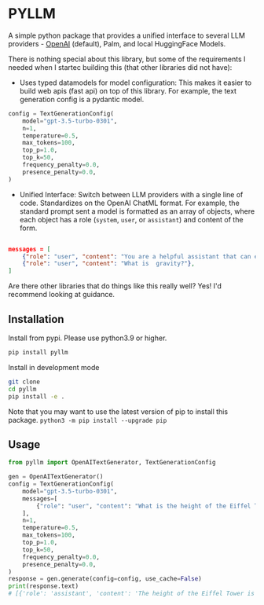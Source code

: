# PYLLM

A simple python package that provides a unified interface to several LLM providers - [OpenAI](https://platform.openai.com/docs/api-reference/authentication) (default), Palm, and local HuggingFace Models.

There is nothing special about this library, but some of the requirements I needed when I startec building this (that other libraries did not have):

- Uses typed datamodels for model configuration: This makes it easier to build web apis (fast api) on top of this library. For example, the text generation config is a pydantic model.

```python
config = TextGenerationConfig(
    model="gpt-3.5-turbo-0301",
    n=1,
    temperature=0.5,
    max_tokens=100,
    top_p=1.0,
    top_k=50,
    frequency_penalty=0.0,
    presence_penalty=0.0,
)
```

- Unified Interface: Switch between LLM providers with a single line of code. Standardizes on the OpenAI ChatML format. For example, the standard prompt sent a model is formatted as an array of objects, where each object has a role (`system`, `user`, or `assistant`) and content of the form.

```json

messages = [
    {"role": "user", "content": "You are a helpful assistant that can explain concepts clearly to a 6 year old child."},
    {"role": "user", "content": "What is  gravity?"},
]
```

Are there other libraries that do things like this really well? Yes! I'd recommend looking at guidance.

## Installation

Install from pypi. Please use python3.9 or higher.

```bash
pip install pyllm
```

Install in development mode

```bash
git clone
cd pyllm
pip install -e .
```

Note that you may want to use the latest version of pip to install this package.
`python3 -m pip install --upgrade pip`

## Usage

```python
from pyllm import OpenAITextGenerator, TextGenerationConfig

gen = OpenAITextGenerator()
config = TextGenerationConfig(
    model="gpt-3.5-turbo-0301",
    messages=[
        {"role": "user", "content": "What is the height of the Eiffel Tower?"},
    ],
    n=1,
    temperature=0.5,
    max_tokens=100,
    top_p=1.0,
    top_k=50,
    frequency_penalty=0.0,
    presence_penalty=0.0,
)
response = gen.generate(config=config, use_cache=False)
print(response.text)
# [{'role': 'assistant', 'content': 'The height of the Eiffel Tower is 324 meters (1,063 feet).'}]
```
